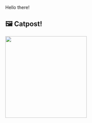 Hello there!



## 🖼️ Catpost!

<sub>
    <img src="https://cdn2.thecatapi.com/images/6cPr6Y4Wh.jpg" height="256">
</sub>

